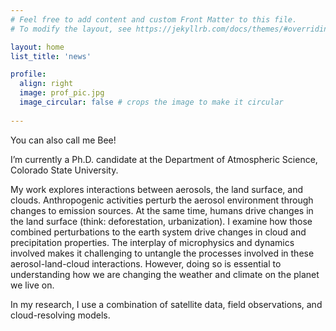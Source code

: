 ```yaml
---
# Feel free to add content and custom Front Matter to this file.
# To modify the layout, see https://jekyllrb.com/docs/themes/#overriding-theme-defaults

layout: home
list_title: 'news'

profile:
  align: right
  image: prof_pic.jpg
  image_circular: false # crops the image to make it circular
    
---
```


You can also call me Bee!

I’m currently a Ph.D. candidate at the Department of Atmospheric Science, Colorado State University.

My work explores interactions between aerosols, the land surface, and clouds. Anthropogenic activities perturb the aerosol environment through changes to emission sources. At the same time, humans drive changes in the land surface (think: deforestation, urbanization). I examine how those combined perturbations to the earth system drive changes in cloud and precipitation properties. The interplay of microphysics and dynamics involved makes it challenging to untangle the processes involved in these aerosol-land-cloud interactions. However, doing so is essential to understanding how we are changing the weather and climate on the planet we live on.

In my research, I use a combination of satellite data, field observations, and cloud-resolving models.